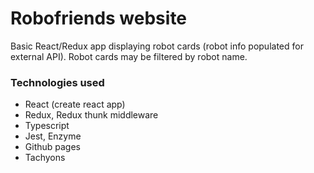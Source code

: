 # Robofriends website

Basic React/Redux app displaying robot cards (robot info populated for external API). Robot cards may be filtered by robot name.

### Technologies used

* React (create react app)
* Redux, Redux thunk middleware
* Typescript
* Jest, Enzyme
* Github pages
* Tachyons

